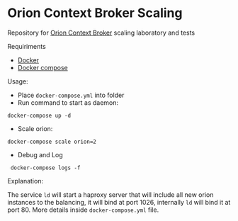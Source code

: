 # Orion Context Broker Scaling
Repository for [Orion Context Broker](https://github.com/telefonicaid/fiware-orion) scaling laboratory and tests

Requiriments
- [Docker](https://www.docker.com/get-docker)
- [Docker compose](https://docs.docker.com/compose/install/)

Usage:
- Place  `docker-compose.yml` into folder
- Run command to start as daemon:

```
docker-compose up -d
```

- Scale orion:
```
docker-compose scale orion=2
```

- Debug and Log

```
 docker-compose logs -f
```


Explanation:

The service `ld`  will start a haproxy server that will include all new orion instances to the balancing, it will bind at port 1026, internally `ld` will bind it at port 80.
More details inside `docker-compose.yml` file.
